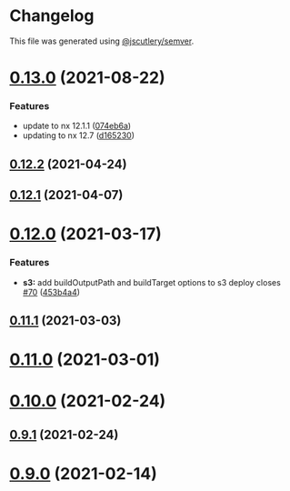 # Changelog

This file was generated using [@jscutlery/semver](https://github.com/jscutlery/semver).

# [0.13.0](https://github.com/studds/nx-aws/compare/v0.12.2...v0.13.0) (2021-08-22)


### Features

* update to nx 12.1.1 ([074eb6a](https://github.com/studds/nx-aws/commit/074eb6a3c0b8e232c34f1355047a8e800124a331))
* updating to nx 12.7 ([d165230](https://github.com/studds/nx-aws/commit/d165230b2538c422c4834fe686fb49f9f98929d6))



## [0.12.2](https://github.com/studds/nx-aws/compare/v0.12.1...v0.12.2) (2021-04-24)



## [0.12.1](https://github.com/studds/nx-aws/compare/v0.12.0...v0.12.1) (2021-04-07)



# [0.12.0](https://github.com/studds/nx-aws/compare/v0.11.1...v0.12.0) (2021-03-17)


### Features

* **s3:** add buildOutputPath and buildTarget options to s3 deploy closes [#70](https://github.com/studds/nx-aws/issues/70) ([453b4a4](https://github.com/studds/nx-aws/commit/453b4a497be037618708dc51d533f00837be3fd4))



## [0.11.1](https://github.com/studds/nx-aws/compare/v0.11.0...v0.11.1) (2021-03-03)



# [0.11.0](https://github.com/studds/nx-aws/compare/v0.10.0...v0.11.0) (2021-03-01)



# [0.10.0](https://github.com/studds/nx-aws/compare/v0.9.1...v0.10.0) (2021-02-24)



## [0.9.1](https://github.com/studds/nx-aws/compare/v0.9.0...v0.9.1) (2021-02-24)



# [0.9.0](https://github.com/studds/nx-aws/compare/v0.8.3...v0.9.0) (2021-02-14)

